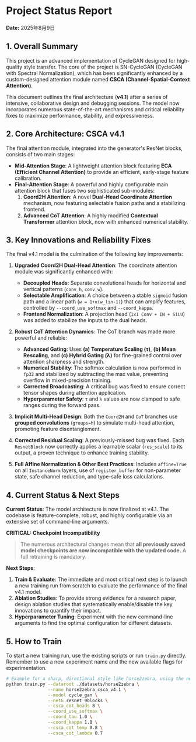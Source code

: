 # Project Status Report

**Date:** 2025年8月9日

## 1. Overall Summary

This project is an advanced implementation of CycleGAN designed for high-quality style transfer. The core of the project is SN-CycleGAN (CycleGAN with Spectral Normalization), which has been significantly enhanced by a custom-designed attention module named **CSCA (Channel-Spatial-Context Attention)**.

This document outlines the final architecture (**v4.1**) after a series of intensive, collaborative design and debugging sessions. The model now incorporates numerous state-of-the-art mechanisms and critical reliability fixes to maximize performance, stability, and expressiveness.

## 2. Core Architecture: CSCA v4.1

The final attention module, integrated into the generator's ResNet blocks, consists of two main stages:

-   **Mid-Attention Stage**: A lightweight attention block featuring **ECA (Efficient Channel Attention)** to provide an efficient, early-stage feature calibration.
-   **Final-Attention Stage**: A powerful and highly configurable main attention block that fuses two sophisticated sub-modules:
    1.  **Coord2H Attention**: A novel **Dual-Head Coordinate Attention** mechanism, now featuring selectable fusion paths and a stabilizing frontend.
    2.  **Advanced CoT Attention**: A highly modified **Contextual Transformer** attention block, now with enhanced numerical stability.

## 3. Key Innovations and Reliability Fixes

The final v4.1 model is the culmination of the following key improvements:

1.  **Upgraded Coord2H Dual-Head Attention**: The coordinate attention module was significantly enhanced with:
    *   **Decoupled Heads**: Separate convolutional heads for horizontal and vertical patterns (`conv_h`, `conv_w`).
    *   **Selectable Amplification**: A choice between a stable `sigmoid` fusion path and a linear path (`w = 1+κ(w_lin-1)`) that can amplify features, controlled by `--coord_use_softmax` and `--coord_kappa`.
    *   **Frontend Normalization**: A projection head (`1x1 Conv + IN + SiLU`) was added to stabilize the inputs to the dual heads.

2.  **Robust CoT Attention Dynamics**: The CoT branch was made more powerful and reliable:
    *   **Advanced Gating**: Uses **(a) Temperature Scaling (τ)**, **(b) Mean Rescaling**, and **(c) Hybrid Gating (λ)** for fine-grained control over attention sharpness and strength.
    *   **Numerical Stability**: The softmax calculation is now performed in `fp32` and stabilized by subtracting the max value, preventing overflow in mixed-precision training.
    *   **Corrected Broadcasting**: A critical bug was fixed to ensure correct tensor shapes during attention application.
    *   **Hyperparameter Safety**: `τ` and `λ` values are now clamped to safe ranges during the forward pass.

3.  **Implicit Multi-Head Design**: Both the `Coord2H` and `CoT` branches use **grouped convolutions** (`groups=h`) to simulate multi-head attention, promoting feature disentanglement.

4.  **Corrected Residual Scaling**: A previously-missed bug was fixed. Each `ResnetBlock` now correctly applies a learnable scalar (`res_scale`) to its output, a proven technique to enhance training stability.

5.  **Full Affine Normalization & Other Best Practices**: Includes `affine=True` on all `InstanceNorm` layers, use of `register_buffer` for non-parameter state, safe channel reduction, and type-safe loss calculations.

## 4. Current Status & Next Steps

**Current Status**: The model architecture is now finalized at v4.1. The codebase is feature-complete, robust, and highly configurable via an extensive set of command-line arguments.

**CRITICAL: Checkpoint Incompatibility**
> The numerous architectural changes mean that **all previously saved model checkpoints are now incompatible with the updated code.** A full retraining is mandatory.

**Next Steps**:
1.  **Train & Evaluate**: The immediate and most critical next step is to launch a new training run from scratch to evaluate the performance of the final v4.1 model.
2.  **Ablation Studies**: To provide strong evidence for a research paper, design ablation studies that systematically enable/disable the key innovations to quantify their impact.
3.  **Hyperparameter Tuning**: Experiment with the new command-line arguments to find the optimal configuration for different datasets.

## 5. How to Train

To start a new training run, use the existing scripts or run `train.py` directly. Remember to use a new experiment name and the new available flags for experimentation.

```bash
# Example for a sharp, directional style like horse2zebra, using the new amplification path
python train.py --dataroot ./datasets/horse2zebra \
                --name horse2zebra_csca_v4.1 \
                --model cycle_gan \
                --netG resnet_9blocks \
                --csca_cot_heads 8 \
                --coord_use_softmax \
                --coord_tau 1.0 \
                --coord_kappa 1.0 \
                --csca_cot_temp 0.8 \
                --csca_cot_lambda 0.7
```
```

